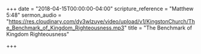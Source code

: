 +++
date = "2018-04-15T00:00:00-04:00"
scripture_reference = "Matthew 5:48"
sermon_audio = "https://res.cloudinary.com/dy3wlzuye/video/upload/v1/KingstonChurch/The_Benchmark_of_Kingdom_Righteousness.mp3"
title = "The Benchmark of Kingdom Righteousness"

+++
